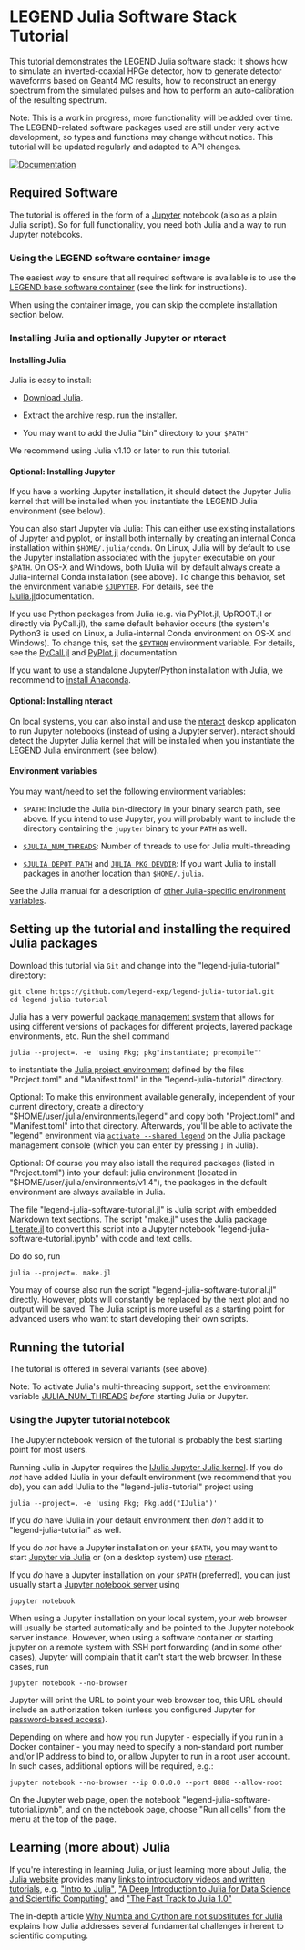 # LEGEND Julia Software Stack Tutorial

This tutorial demonstrates the LEGEND Julia software stack: It shows how to simulate an inverted-coaxial HPGe detector, how to generate detector waveforms based on Geant4 MC results, how to reconstruct an energy spectrum from the simulated pulses and how to perform an auto-calibration of the resulting spectrum.

Note: This is a work in progress, more functionality will be added over time. The LEGEND-related software packages used are still under very active development, so types and functions may change without notice. This tutorial will be updated regularly and adapted to API changes.

[![Documentation](https://img.shields.io/badge/docs-main-blue.svg)](https://legend-exp.github.io/legend-julia-tutorial/main)


## Required Software

The tutorial is offered in the form of a [Jupyter](https://jupyter.org/) notebook (also as a plain Julia script). So for full functionality, you need both Julia and a way to run Jupyter notebooks.


### Using the LEGEND software container image

The easiest way to ensure that all required software is available is to use the [LEGEND base software container](https://github.com/legend-exp/legendexp_legend-base_img) (see the link for instructions).

When using the container image, you can skip the complete installation section below.


### Installing Julia and optionally Jupyter or nteract

#### Installing Julia

Julia is easy to install:

* [Download Julia](https://julialang.org/downloads/).

* Extract the archive resp. run the installer.

* You may want to add the Julia "bin" directory to your `$PATH"`

We recommend using Julia v1.10 or later to run this tutorial.


#### Optional: Installing Jupyter

If you have a working Jupyter installation, it should detect the Jupyter Julia kernel that will be installed when you instantiate the LEGEND Julia environment (see below).

You can also start Jupyter via Julia: This can either use existing installations of Jupyter and pyplot, or install both internally by creating an internal Conda installation within `$HOME/.julia/conda`. On Linux, Julia will by default to use the Jupyter installation associated with the `jupyter` executable on your `$PATH`. On OS-X and Windows, both IJulia will by default always create a Julia-internal Conda installation (see above). To change this behavior, set the environment variable [`$JUPYTER`](https://github.com/JuliaLang/IJulia.jl#installation). For details, see the [IJulia.jl](https://github.com/JuliaLang/IJulia.jl#installation)documentation.

If you use Python packages from Julia (e.g. via PyPlot.jl, UpROOT.jl or directly via PyCall.jl),
the same default behavior occurs (the system's Python3 is used on Linux, a Julia-internal Conda environment on OS-X and Windows). To change this, set the [`$PYTHON`](https://github.com/JuliaPy/PyCall.jl#specifying-the-python-version) environment variable. For details, see the [PyCall.jl](https://github.com/JuliaPy/PyCall.jl#specifying-the-python-version) and [PyPlot.jl](https://github.com/JuliaPy/PyPlot.jl) documentation.

If you want to use a standalone Jupyter/Python installation with Julia, we recommend to [install Anaconda](https://www.anaconda.com/distribution/).


#### Optional: Installing nteract

On local systems, you can also install and use the [nteract](https://nteract.io/) deskop applicaton to run Jupyter notebooks (instead of using a Jupyter server). nteract should detect the Jupyter Julia kernel that will be installed when you instantiate the LEGEND Julia environment (see below).


#### Environment variables

You may want/need to set the following environment variables:

* `$PATH`: Include the Julia `bin`-directory in your binary search path, see above.
If you intend to use Jupyter, you will probably want to include the directory containing the `jupyter` binary to your `PATH` as well.


* [`$JULIA_NUM_THREADS`](https://docs.julialang.org/en/v1/manual/environment-variables/#JULIA_NUM_THREADS-1): Number of threads to use for Julia multi-threading

* [`$JULIA_DEPOT_PATH`](https://julialang.github.io/Pkg.jl/v1/glossary/) and [`JULIA_PKG_DEVDIR`](https://julialang.github.io/Pkg.jl/v1/managing-packages/#Developing-packages-1): If you want Julia to install packages in another location than `$HOME/.julia`.

See the Julia manual for a description of [other Julia-specific environment variables](https://docs.julialang.org/en/v1/manual/environment-variables/).


## Setting up the tutorial and installing the required Julia packages

Download this tutorial via `Git` and change into the "legend-julia-tutorial" directory:

```shell
git clone https://github.com/legend-exp/legend-julia-tutorial.git
cd legend-julia-tutorial
```

Julia has a very powerful [package management system](https://julialang.github.io/Pkg.jl/v1/) that allows for using different versions of packages for different projects, layered package environments, etc. Run the shell command

```
julia --project=. -e 'using Pkg; pkg"instantiate; precompile"'
```

to instantiate the [Julia project environment](https://docs.julialang.org/en/v1/manual/code-loading/#Project-environments-1) defined by the files "Project.toml" and "Manifest.toml" in the "legend-julia-tutorial" directory.

Optional: To make this environment available generally, independent of your current directory, create a directory "$HOME/user/.julia/environments/legend" and copy both "Project.toml" and "Manifest.toml" into that directory. Afterwards, you'll be able to activate the "legend" environment via [`activate --shared legend`](https://julialang.github.io/Pkg.jl/v1/api/#Pkg.activate) on the Julia package management console (which you can enter by pressing `]` in Julia).

Optional: Of course you may also istall the required packages (listed in "Project.toml") into your default julia environment (located in "$HOME/user/.julia/environments/v1.4"), the packages in the default environment are always available in Julia.

The file "legend-julia-software-tutorial.jl" is Julia script with embedded Markdown text sections. The script "make.jl" uses the Julia package [Literate.jl](https://github.com/fredrikekre/Literate.jl) to convert this script into a Jupyter notebook "legend-julia-software-tutorial.ipynb" with code and text cells.

Do do so, run

```shell
julia --project=. make.jl
```

You may of course also run the script "legend-julia-software-tutorial.jl" directly. However, plots will constantly be replaced by the next plot and no output will be saved. The Julia script is more useful as a starting point for advanced users who want to start developing their own scripts.


## Running the tutorial

The tutorial is offered in several variants (see above).

Note: To activate Julia's multi-threading support, set the environment variable [JULIA_NUM_THREADS](https://docs.julialang.org/en/v1.0/manual/environment-variables/#JULIA_NUM_THREADS-1) *before* starting Julia or Jupyter.


### Using the Jupyter tutorial notebook

The Jupyter notebook version of the tutorial is probably the best starting point for most users.

Running Julia in Jupyter requires the [IJulia Jupyter Julia kernel](https://github.com/JuliaLang/IJulia.jl). If you do *not* have added IJulia in your default environment (we recommend that you do), you can add IJulia to the "legend-julia-tutorial" project using

```shell
julia --project=. -e 'using Pkg; Pkg.add("IJulia")'
```

If you *do* have IJulia in your default environment then *don't* add it to "legend-julia-tutorial" as well.

If you do *not* have a Jupyter installation on your `$PATH`, you may want to start [Jupyter via Julia](https://julialang.github.io/IJulia.jl/stable/manual/running/) or (on a desktop system) use [nteract](https://nteract.io/).

If you *do* have a Jupyter installation on your `$PATH` (preferred), you can just usually start a [Jupyter notebook server](https://jupyter-notebook.readthedocs.io/en/stable/) using

```shell
jupyter notebook
```

When using a Jupyter installation on your local system, your web browser will usually be started automatically and be pointed to the Jupyter notebook server instance. However, when using a software container or starting jupyter on a remote system with SSH port forwarding (and in some other cases), Jupyter will complain that it can't start the web browser. In these cases, run

```shell
jupyter notebook --no-browser
```

Jupyter will print the URL to point your web browser too, this URL should include an authorization token (unless you configured Jupyter for [password-based access](https://jupyter-notebook.readthedocs.io/en/stable/security.html#alternatives-to-token-authentication)).

Depending on where and how you run Jupyter - especially if you run in a Docker container - you may need to specify a non-standard port number and/or IP address to bind to, or allow Jupyter to run in a root user account. In such cases, additional options will be required, e.g.:

```shell
jupyter notebook --no-browser --ip 0.0.0.0 --port 8888 --allow-root
```

On the Jupyter web page, open the notebook "legend-julia-software-tutorial.ipynb", and on the notebook page, choose "Run all cells" from the menu at the top of the page.


## Learning (more about) Julia

If you're interesting in learning Julia, or just learning more about Julia, the [Julia website](https://julialang.org/) provides many [links to introductory videos and written tutorials](https://julialang.org/learning/), e.g. ["Intro to Julia"](https://www.youtube.com/watch?v=fMa1qSg_LxA),
["A Deep Introduction to Julia for Data Science and Scientific Computing"](http://ucidatascienceinitiative.github.io/IntroToJulia/)
and ["The Fast Track to Julia 1.0"](https://juliadocs.github.io/Julia-Cheat-Sheet/)

The in-depth article [Why Numba and Cython are not substitutes for Julia](http://www.stochasticlifestyle.com/why-numba-and-cython-are-not-substitutes-for-julia/) explains how Julia addresses several fundamental challenges inherent to scientific computing.
